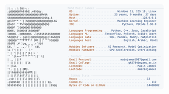 <picture>
  <source srcset="https://raw.githubusercontent.com/mmazinjameel/mmazinjameel/main/dark_mode.svg?v=1756757454" media="(prefers-color-scheme: dark)">
  <img src="https://raw.githubusercontent.com/mmazinjameel/mmazinjameel/main/light_mode.svg?v=1756757454">
</picture>
